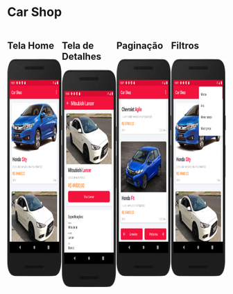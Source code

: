 # Car Shop

<div style="display: flex; flex-direction: row;">
  <div>
    <h2>Tela Home</h2>
    <img src="./github/home.png" height="500"/>
  </div>
  <div>
    <h2>Tela de Detalhes</h2>
    <img src="./github/detail.png" height="500"/>
  </div>  
  <div>
    <h2>Paginação</h2>
    <img src="./github/page.png" height="500"/>
  </div>
  <div>
    <h2>Filtros</h2>
    <img src="./github/sort.png" height="500"/>
  </div>
</div>
